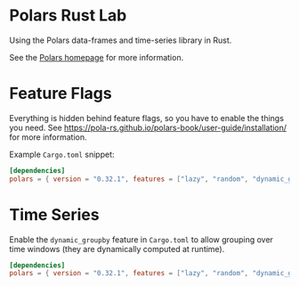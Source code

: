 # Polars Rust Lab

Using the Polars data-frames and time-series library in Rust.

See the [Polars homepage](http://pola.rs) for more information.

# Feature Flags
Everything is hidden behind feature flags, so you have to enable the things you need.
See https://pola-rs.github.io/polars-book/user-guide/installation/ for more information.

Example `Cargo.toml` snippet:

```toml
[dependencies]
polars = { version = "0.32.1", features = ["lazy", "random", "dynamic_groupby"] }
```

# Time Series

Enable the `dynamic_groupby` feature in `Cargo.toml` to allow grouping over time windows (they are dynamically computed at
runtime).


```toml
[dependencies]
polars = { version = "0.32.1", features = ["lazy", "random", "dynamic_groupby"] }
```